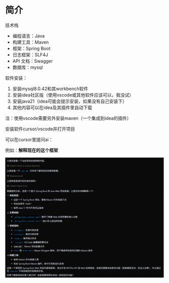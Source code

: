 # 简介



技术栈

- 编程语言：Java
- 构建工具：Maven
- 框架：Spring Boot
- 日志框架：SLF4J
- API 文档：Swagger
- 数据库：mysql



软件安装：

1. 安装mysql8.0.42和其workbench软件
2. 安装idea社区版（使用vscode或其他软件应该可以，我没试）
3. 安装java21（idea可能会提示安装，如果没有自己安装下）
4. 其他内容可以在idea及其插件里自动下载

注：使用vscode需要另外安装maven（一个集成到idea的插件）

































安装软件cursor/vscode并打开项目

可以在cursor里提问ai：

例如：**解释现在的这个框架**

![image-20250427210303617](./暂定后端设计规范.assets/image-20250427210303617.png)


